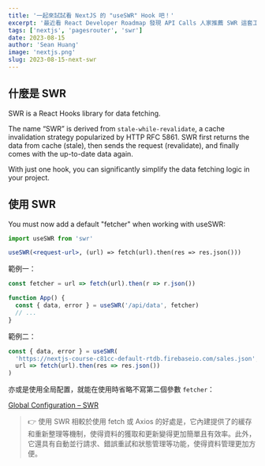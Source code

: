 ```yaml
---
title: '一起來試試看 NextJS 的 "useSWR" Hook 吧！'
excerpt: '最近看 React Developer Roadmap 發現 API Calls 人家推薦 SWR 這套工具，好奇到底是什麼功能居然能撼動 Axios 的地位？試用了一下發現還真有點意思！'
tags: ['nextjs', 'pagesrouter', 'swr']
date: 2023-08-15
author: 'Sean Huang'
image: 'nextjs.png'
slug: 2023-08-15-next-swr
---
```


## 什麼是 SWR

SWR is a React Hooks library for data fetching.

The name “SWR” is derived from `stale-while-revalidate`, a cache invalidation strategy popularized by HTTP RFC 5861. SWR first returns the data from cache (stale), then sends the request (revalidate), and finally comes with the up-to-date data again.

With just one hook, you can significantly simplify the data fetching logic in your project.

## 使用 SWR

You must now add a default "fetcher" when working with useSWR:

```jsx
import useSWR from 'swr'

useSWR(<request-url>, (url) => fetch(url).then(res => res.json()))
```

範例一：

```jsx
const fetcher = url => fetch(url).then(r => r.json())

function App() {
  const { data, error } = useSWR('/api/data', fetcher)
  // ...
}
```

範例二：

```jsx
const { data, error } = useSWR(
  'https://nextjs-course-c81cc-default-rtdb.firebaseio.com/sales.json',
  url => fetch(url).then(res => res.json())
)
```

亦或是使用全局配置，就能在使用時省略不寫第二個參數 `fetcher`：

[Global Configuration – SWR](https://swr.vercel.app/docs/global-configuration)

> 👉 使用 SWR 相較於使用 fetch 或 Axios 的好處是，它內建提供了的緩存和重新整理等機制，使得資料的獲取和更新變得更加簡單且有效率。此外，它還具有自動並行請求、錯誤重試和狀態管理等功能，使得資料管理更加方便。
